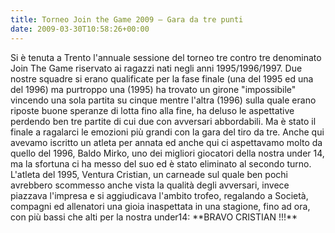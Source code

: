 ```yaml
---
title: Torneo Join the Game 2009 – Gara da tre punti
date: 2009-03-30T10:58:26+00:00
---
```

Si è tenuta a Trento l'annuale sessione del torneo tre contro tre denominato Join The Game riservato ai ragazzi nati negli anni 1995/1996/1997. Due nostre squadre si erano qualificate per la fase finale (una del 1995 ed una del 1996) ma purtroppo una (1995) ha trovato un girone "impossibile" vincendo una sola partita su cinque mentre l'altra (1996) sulla quale erano riposte buone speranze di lotta fino alla fine, ha deluso le aspettative perdendo ben tre partite di cui due con avversari abbordabili. Ma è stato il finale a ragalarci le emozioni più grandi con la gara del tiro da tre. Anche qui avevamo iscritto un atleta per annata ed anche qui ci aspettavamo molto da quello del 1996, Baldo Mirko, uno dei migliori giocatori della nostra under 14, ma la sfortuna ci ha messo del suo ed è stato eliminato al secondo turno. L'atleta del 1995, Ventura Cristian, un carneade sul quale ben pochi avrebbero scommesso anche vista la qualità degli avversari, invece piazzava l'impresa e si aggiudicava l'ambito trofeo, regalando a Società, compagni ed allenatori una gioia inaspettata in una stagione, fino ad ora, con più bassi che alti per la nostra under14: \*\*BRAVO CRISTIAN !!!\*\*